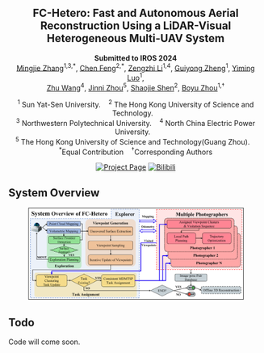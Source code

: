 <div align="center">
    <h2>FC-Hetero: Fast and Autonomous Aerial Reconstruction Using a LiDAR-Visual Heterogeneous Multi-UAV System</h2>
    <strong>Submitted to IROS 2024</strong>
    <br>
        <a href="http://sysu-star.com/people/" target="_blank">Mingjie Zhang</a><sup>1,3,*</sup>,
        <a href="https://chen-albert-feng.github.io/AlbertFeng.github.io/" target="_blank">Chen
            Feng</a><sup>2,*</sup>,
        <a href="http://sysu-star.com/people/" target="_blank">Zengzhi Li</a><sup>1,4</sup>,
        <a href="http://sysu-star.com/people/" target="_blank">Guiyong Zheng</a><sup>1</sup>,
        <a href="http://sysu-star.com/people/" target="_blank">Yiming Luo</a><sup>1</sup>,
        <br>
        <a href="https://zdh.ncepu.edu.cn/szdw/fjs/2e5352e61fb648aa890d5aaaf1f1447f.htm" target="_blank">Zhu
            Wang</a><sup>4</sup>,
        <a href="https://facultyprofiles.hkust-gz.edu.cn/faculty-personal-page/ZHOU-Jinni/eejinni"
            target="_blank">Jinni Zhou</a><sup>5</sup>,
        <a href="https://uav.hkust.edu.hk/group/" target="_blank">Shaojie Shen</a><sup>2</sup>,
        <a href="http://sysu-star.com/people/" target="_blank">Boyu Zhou</a><sup>1,†</sup>
        <p>
        <h45>
            <sup>1</sup> Sun Yat-Sen University. &nbsp;&nbsp;
            <sup>2</sup> The Hong Kong University of Science and Technology. &nbsp;&nbsp;
            <br>
            <sup>3</sup> Northwestern Polytechnical University. &nbsp;&nbsp;
            <sup>4</sup> North China Electric Power University. &nbsp;&nbsp;
            <br>
            <sup>5</sup> The Hong Kong University of Science and Technology(Guang Zhou). &nbsp;&nbsp;
            <br>
        </h45>
        <sup>*</sup>Equal Contribution &nbsp;&nbsp;
        <sup>†</sup>Corresponding Authors
    </p>
    <a href='https://sysu-star.github.io/FC-Hetero/'><img src='https://img.shields.io/badge/Project_Page-FC_Hetero-green' alt='Project Page'></a>
    <a href="https://www.bilibili.com/video/BV1G1421Q79m/"><img alt="Bilibili" src="https://img.shields.io/badge/Video-Bilibili-blue"/></a>
</div>

## System Overview

<div align=center><img src="img/sys.png" height=85% width=85% ></div>

## Todo

Code will come soon.